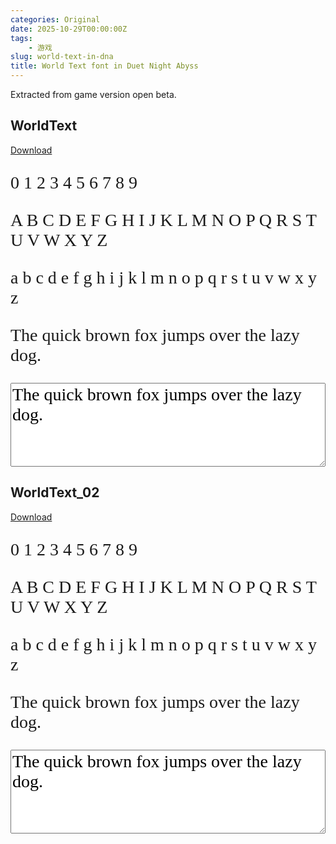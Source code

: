 ```yaml
---
categories: Original
date: 2025-10-29T00:00:00Z
tags:
    - 游戏
slug: world-text-in-dna
title: World Text font in Duet Night Abyss
---
```


Extracted from game version open beta.

<style>
    @font-face {
        font-family: 'WorldText';
        src: url('WorldText02.ttf') format('truetype');
        font-weight: normal;
        font-style: normal;
    }

    @font-face {
        font-family: 'WorldText_02';
        src: url('WorldText_03.ttf') format('truetype');
        font-weight: normal;
        font-style: normal;
    }

    .WorldText {
        font-family: 'WorldText' !important;
        font-size: 2em;
    }

    .WorldText_02 {
        font-family: 'WorldText_02' !important;
        font-size: 2em;
    }
</style>

## WorldText

[Download](WorldText02.ttf)

<p class="WorldText">0 1 2 3 4 5 6 7 8 9</p>

<p class="WorldText">A B C D E F G H I J K L M N O P Q R S T U V W X Y Z</p>

<p class="WorldText">a b c d e f g h i j k l m n o p q r s t u v w x y z</p>

<p class="WorldText">The quick brown fox jumps over the lazy dog.</p>

<textarea class="WorldText" style="width: 100%" rows="4">The quick brown fox jumps over the lazy dog.</textarea>

## WorldText_02

[Download](WorldText_03.ttf)

<p class="WorldText_02">0 1 2 3 4 5 6 7 8 9</p>

<p class="WorldText_02">A B C D E F G H I J K L M N O P Q R S T U V W X Y Z</p>

<p class="WorldText_02">a b c d e f g h i j k l m n o p q r s t u v w x y z</p>

<p class="WorldText_02">The quick brown fox jumps over the lazy dog.</p>

<textarea class="WorldText_02" style="width: 100%" rows="4">The quick brown fox jumps over the lazy dog.</textarea>
